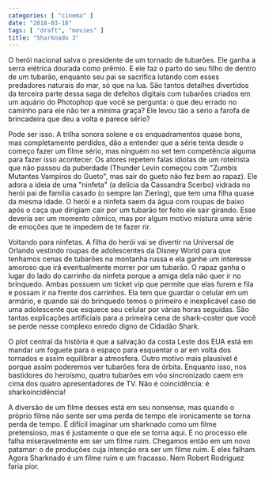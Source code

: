 ```yaml
---
categories: [ "cinema" ]
date: "2018-03-18"
tags: [ "draft", "movies" ]
title: "Sharknado 3"
---
```

O herói nacional salva o presidente de um tornado de tubarões. Ele
ganha a serra elétrica dourada como prêmio. E ele faz o parto do seu
filho de dentro de um tubarão, enquanto seu pai se sacrifica lutando
com esses predadores naturais do mar, só que na lua. São tantos
detalhes divertidos da terceira parte dessa saga de defeitos digitais
com tubarões criados em um aquário do Photophop que você se pergunta:
o que deu errado no caminho para ele não ter a mínima graça? Ele levou
tão a sério a farofa de brincadeira que deu a volta e parece sério?

Pode ser isso. A trilha sonora solene e os enquadramentos quase bons,
mas completamente perdidos, dão a entender que a série tenta desde
o começo fazer um filme sério, mas ninguém no set tem competência
alguma para fazer isso acontecer. Os atores repetem falas idiotas de
um roteirista que não passou da puberdade (Thunder Levin começou com
"Zumbis Mutantes Vampiros do Gueto", mas sair do gueto não fez bem
ao rapaz). Ele adora a ideia de uma "ninfeta" (a delícia da Cassandra
Scerbo) vidrada no herói pai de família casado (o sempre Ian Ziering),
que tem uma filha quase da mesma idade. O herói e a ninfeta saem da água
com roupas de baixo após o caça que dirigiam cair por um tubarão ter
feito ele sair girando. Esse deveria ser um momento cômico, mas por algum
motivo mistura uma série de emoções que te impedem de te fazer rir.

Voltando para ninfetas. A filha do herói vai se divertir na Universal
de Orlando vestindo roupas de adolescentes da Disney World para que
tenhamos cenas de tubarões na montanha russa e ela ganhe um interesse
amoroso que irá eventualmente morrer por um tubarão. O rapaz ganha
o lugar do lado do carrinho da ninfeta porque a amiga dela não quer
ir no brinquedo. Ambas possuem um ticket vip que permite que elas
furem e fila e possam ir na frente dos carrinhos. Ela tem que guardar
o celular em um armário, e quando sai do brinquedo temos o primeiro
e inexplicável caso de uma adolescente que esquece seu celular por
várias horas seguidas. São tantas explicações artificiais para a
primeira cena de shark-coster que você se perde nesse complexo enredo
digno de Cidadão Shark.

O plot central da história é que a salvação da costa Leste dos EUA
está em mandar um foguete para o espaço para esquentar o ar em volta
dos tornados e assim equilibrar a atmosfera. Outro motivo mais plausível
é porque assim poderemos ver tubarões fora de órbita. Enquanto isso,
nos bastidores do heroísmo, quatro tubarões em vôo sincronizado
caem em cima dos quatro apresentadores de TV. Não é coincidência:
é sharkoincidência!

A diversão de um filme desses está em seu nonsense, mas quando o
próprio filme não sente ser uma perda de tempo ele ironicamente se
torna perda de tempo. É difícil imaginar um sharknado como um filme
pretensioso, mas é justamente o que ele se torna aqui. E no processo
ele falha miseravelmente em ser um filme ruim. Chegamos então em um
novo patamar: o de produções cuja intenção era ser um filme ruim. E
eles falham. Agora Sharknado é um filme ruim e um fracasso. Nem Robert
Rodriguez faria pior.
